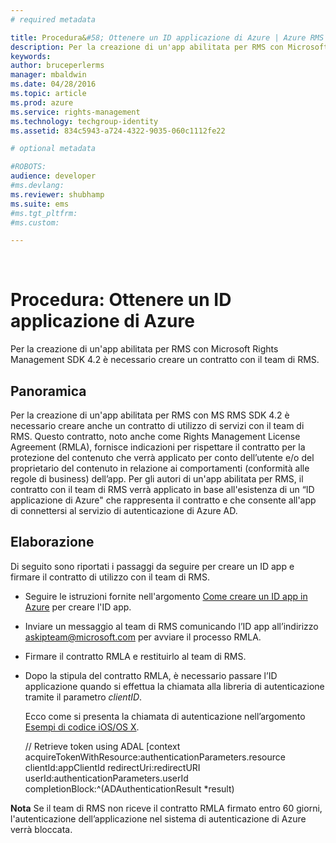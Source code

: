 ```yaml
---
# required metadata

title: Procedura&#58; Ottenere un ID applicazione di Azure | Azure RMS
description: Per la creazione di un'app abilitata per RMS con Microsoft Rights Management SDK 4.2 è necessario creare un contratto con il team di RMS.
keywords:
author: bruceperlerms
manager: mbaldwin
ms.date: 04/28/2016
ms.topic: article
ms.prod: azure
ms.service: rights-management
ms.technology: techgroup-identity
ms.assetid: 834c5943-a724-4322-9035-060c1112fe22

# optional metadata

#ROBOTS:
audience: developer
#ms.devlang:
ms.reviewer: shubhamp
ms.suite: ems
#ms.tgt_pltfrm:
#ms.custom:

---
```


﻿
# Procedura: Ottenere un ID applicazione di Azure

Per la creazione di un'app abilitata per RMS con Microsoft Rights Management SDK 4.2 è necessario creare un contratto con il team di RMS.

## Panoramica

Per la creazione di un'app abilitata per RMS con MS RMS SDK 4.2 è necessario creare anche un contratto di utilizzo di servizi con il team di RMS. Questo contratto, noto anche come Rights Management License Agreement (RMLA), fornisce indicazioni per rispettare il contratto per la protezione del contenuto che verrà applicato per conto dell’utente e/o del proprietario del contenuto in relazione ai comportamenti (conformità alle regole di business) dell’app. Per gli autori di un'app abilitata per RMS, il contratto con il team di RMS verrà applicato in base all'esistenza di un “ID applicazione di Azure" che rappresenta il contratto e che consente all'app di connettersi al servizio di autenticazione di Azure AD.

## Elaborazione

Di seguito sono riportati i passaggi da seguire per creare un ID app e firmare il contratto di utilizzo con il team di RMS.

-   Seguire le istruzioni fornite nell'argomento [Come creare un ID app in Azure](https://msdn.microsoft.com/en-us/library/azure/dn132599.aspx) per creare l'ID app.
-   Inviare un messaggio al team di RMS comunicando l’ID app all’indirizzo <askipteam@microsoft.com> per avviare il processo RMLA.
-   Firmare il contratto RMLA e restituirlo al team di RMS.
-   Dopo la stipula del contratto RMLA, è necessario passare l’ID applicazione quando si effettua la chiamata alla libreria di autenticazione tramite il parametro *clientID*.

    Ecco come si presenta la chiamata di autenticazione nell’argomento [Esempi di codice iOS/OS X](ios-os-x-code-examples.md).


    // Retrieve token using ADAL
        [context acquireTokenWithResource:authenticationParameters.resource
                                 clientId:appClientId
                              redirectUri:redirectURI
                                   userId:authenticationParameters.userId
                          completionBlock:^(ADAuthenticationResult *result)



**Nota**  Se il team di RMS non riceve il contratto RMLA firmato entro 60 giorni, l'autenticazione dell’applicazione nel sistema di autenticazione di Azure verrà bloccata.

 

 

 


<!--HONumber=Apr16_HO3-->


